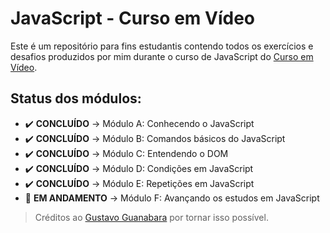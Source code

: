 # JavaScript - Curso em Vídeo
Este é um repositório para fins estudantis contendo todos os exercícios e desafios produzidos por mim durante o curso de JavaScript do [Curso em Vídeo](https://cursoemvideo.com/).

## Status dos módulos:
* ✔️ **CONCLUÍDO** → Módulo A: Conhecendo o JavaScript
* ✔️ **CONCLUÍDO** → Módulo B: Comandos básicos do JavaScript
* ✔️ **CONCLUÍDO** → Módulo C: Entendendo o DOM
* ✔️ **CONCLUÍDO** → Módulo D: Condições em JavaScript
* ✔️ **CONCLUÍDO** → Módulo E: Repetições em JavaScript
* 🚧 **EM ANDAMENTO** → Módulo F: Avançando os estudos em JavaScript

> Créditos ao [Gustavo Guanabara](https://github.com/gustavoguanabara) por tornar isso possível.